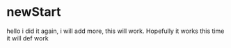 # newStart
hello i did it again, i will add more, this will work. Hopefully it works this time it will def work




